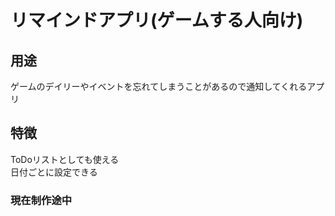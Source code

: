 # リマインドアプリ(ゲームする人向け)
## 用途
ゲームのデイリーやイベントを忘れてしまうことがあるので通知してくれるアプリ  

## 特徴
ToDoリストとしても使える  
日付ごとに設定できる  

### 現在制作途中
